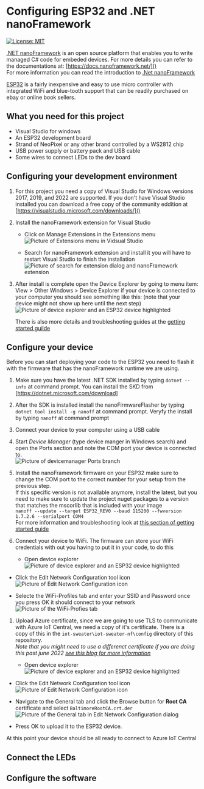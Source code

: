 # Configuring ESP32 and .NET nanoFramework
[![License: MIT](https://img.shields.io/badge/License-MIT-yellow.svg)](/LICENSE)

[.NET nanoFramework](https://www.nanoframework.net/) is an open source platform that enables you to write managed 
C# code for embeded devices. For more details you can refer to the documentations at: [https://docs.nanoframework.net/]()  
For more information you can read the introduction to [.Net nanoFramework](https://docs.nanoframework.net/content/introduction/what-is-nanoframework.html)  

[ESP32](https://www.espressif.com/en/products/socs/esp32) is a fairly inexpensive and easy to use micro controller 
with integrated WiFi and blue-tooth support that can be readily purchased on ebay or online book sellers.

## What you need for this project
* Visual Studio for windows
* An ESP32 development board
* Strand of NeoPixel or any other brand controlled by a WS2812 chip
* USB power supply or battery pack and USB cable
* Some wires to connect LEDs to the dev board


## Configuring your development environment
1. For this project you need a copy of Visual Studio for Windows versions 2017, 2019, and 2022 are supported. 
If you don't have Visual Studio installed you can download a free copy of the community eddition at [https://visualstudio.microsoft.com/downloads/]()

1. Install the nanoFramework extension for Visual Studio
   * Click on Manage Extensions in the Extensions menu  
   ![Picture of Extensions menu in Vidsual Studio](../assets/manage-extensions.png)  

   * Search for nanoFramework extension and install it you will have to restart Visual Studio to finish the installation  
   ![Picture of search for extension dialog and nanoFramework extension](../assets/search-for-nanoframework.png)  

1. After install is complete open the Device Explorer by going to menu item: View > Other Windows > Device Explorer
   if your device is connected to your computer you should see something like this: (note that your device might not show up here until the next step)  
   ![Picture of device explorer and an ESP32 device highlighted](../assets/device-explorer.png)  

    There is also more details and troubleshooting guides at the [getting started guilde](https://docs.nanoframework.net/content/getting-started-guides/getting-started-managed.html)  
  

## Configure your device
Before you can start deploying your code to the ESP32 you need to flash it with the firmware that has the nanoFramework runtime we are using.

1. Make sure you have the latest .NET SDK installed by typing `dotnet --info` at command prompt. You can install the SKD from [https://dotnet.microsoft.com/download]  

1. After the SDK is installed install the nanoFirmwareFlasher by typing `dotnet tool install -g nanoff` at command prompt. Veryfy the install by typing `nanoff` at command prompt  

1. Connect your device to your computer using a USB cable  

1. Start *Device Manager* (type device manger in Windows search) and open the Ports section and note the COM port your device is connected to.  
![Picture of devicemanager Ports branch](../assets/device-manager.png)  

1. Install the nanoFramework firmware on your ESP32 make sure to change the COM port to the correct number for your setup from the previous step.  
If this specific version is not available anymore, install the latest, but you need to make sure to update the project nuget packages to a 
version that matches the mscorlib that is included with your image  
`nanoff --update --target ESP32_REV0 --baud 115200 --fwversion 1.7.2.6 --serialport COM4`  
For more information and troubleshooting look at [this section of getting started guide](https://docs.nanoframework.net/content/getting-started-guides/getting-started-managed.html#uploading-the-firmware-to-the-board-using-nanofirmwareflasher)  


1. Connect your device to WiFi. The firmware can store your WiFi credentials with out you having to put it in your code, to do this
   * Open device explorer  
   ![Picture of device explorer and an ESP32 device highlighted](../assets/device-explorer.png)  

  * Click the Edit Network Configuration tool icon  
   ![Picture of Edit Network Configuration icon](../assets/edit-network-configuration.png)  

  * Selecte the WiFi-Profiles tab and enter your SSID and Password once you press OK it should connect to your network  
  ![Picture of the WiFi-Profies tab](../assets/wifi-setup.png)

1. Upload Azure certificate, since we are going to use TLS to communicate with Azure IoT Central, we need a copy of it's certificate.
There is a copy of this in the `iot-sweater\iot-sweater-nf\config` directory of this repository.  
*Note that you might need to use a differenct certificate if you are doing this past june 2022 [see this blog for more information](https://techcommunity.microsoft.com/t5/internet-of-things-blog/azure-iot-tls-critical-changes-are-almost-here-and-why-you/ba-p/2393169)*

   * Open device explorer  
   ![Picture of device explorer and an ESP32 device highlighted](../assets/device-explorer.png)  

  * Click the Edit Network Configuration tool icon  
   ![Picture of Edit Network Configuration icon](../assets/edit-network-configuration.png)  

  * Navigate to the General tab and click the Browse button for **Root CA** certificate and select `BaltimoreRootCA.crt.der`  
  ![Picture of the General tab in Edit Network Configuration dialog](../assets/cert-setup.png)  

  * Press OK to upload it to the ESP32 device.

At this point your device should be all ready to connect to Azure IoT Central

## Connect the LEDs


## Configure the software

